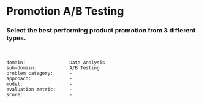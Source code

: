 # Promotion A/B Testing

### Select the best performing product promotion from 3 different types.

<br>

```
domain:                Data Analysis
sub-domain:            A/B Testing
problem category:      -
approach:              -
model:                 -
evaluation metric:     -
score:                 -
```
